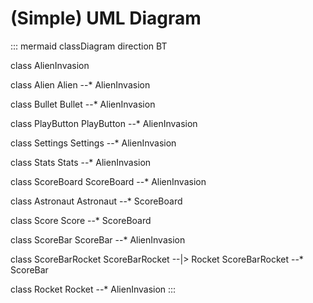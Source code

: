 # (Simple) UML Diagram
::: mermaid
classDiagram
direction BT

class AlienInvasion

class Alien
Alien --* AlienInvasion

class Bullet
Bullet --* AlienInvasion

class PlayButton
PlayButton --* AlienInvasion

class Settings
Settings --* AlienInvasion

class Stats
Stats --* AlienInvasion

class ScoreBoard
ScoreBoard --* AlienInvasion

class Astronaut
Astronaut --* ScoreBoard

class Score
Score --* ScoreBoard

class ScoreBar
ScoreBar --* AlienInvasion

class ScoreBarRocket
ScoreBarRocket --|> Rocket
ScoreBarRocket --*  ScoreBar

class Rocket
Rocket --* AlienInvasion
:::